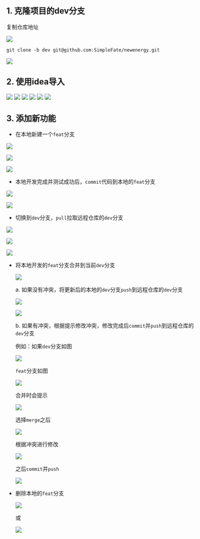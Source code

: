 
## 1. 克隆项目的dev分支  

复制仓库地址
 
![](imgs/clone.png)

```
git clone -b dev git@github.com:SimpleFate/newenergy.git
```
![](imgs/gitssh2.png)

## 2. 使用idea导入  
![](imgs/import0.png)
![](imgs/import1.png)
![](imgs/import2.png)
![](imgs/import3.png)
![](imgs/import4.png)
![](imgs/import5.png)

## 3. 添加新功能
- 在本地新建一个`feat`分支 

![](imgs/p0.png)  

![](imgs/p1.png)

![](imgs/p2.png)

- 本地开发完成并测试成功后，`commit`代码到本地的`feat`分支 

![](imgs/p3.png)

![](imgs/p4.png)

- 切换到`dev`分支，`pull`拉取远程仓库的`dev`分支

![](imgs/p5.png)

![](imgs/p6.png)

![](imgs/p7.png)


- 将本地开发的`feat`分支合并到当前`dev`分支

    ![](imgs/p8.png)

    a. 如果没有冲突，将更新后的本地的`dev`分支`push`到远程仓库的`dev`分支

    ![](imgs/p9.png)

    ![](imgs/p10.png)

    b. 如果有冲突，根据提示修改冲突，修改完成后`commit`并`push`到远程仓库的`dev`分支
    
    例如：如果`dev`分支如图  

    ![](imgs/conflict0.png)

    `feat`分支如图  

    ![](imgs/conflict1.png)

    合并时会提示  

    ![](imgs/conflict2.png)

    选择`merge`之后  

    ![](imgs/conflict3.png)

    根据冲突进行修改  

    ![](imgs/conflict4.png)

    之后`commit`并`push`  

    ![](imgs/conflict5.png)






- 删除本地的`feat`分支
    
    ![](imgs/p11-1.png)

    或

    ![](imgs/p11-2.png)
    





